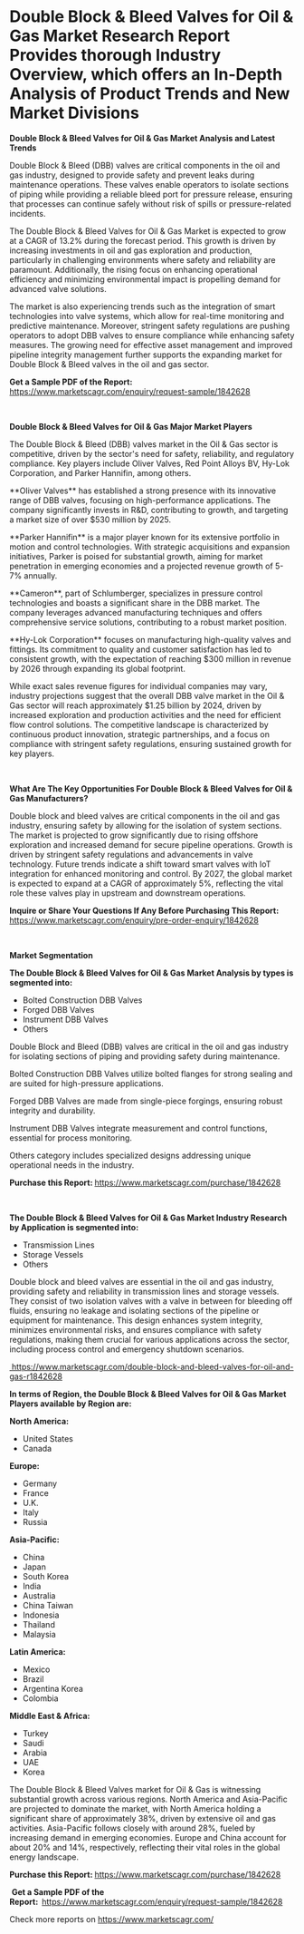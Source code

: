 <p><h1>Double Block & Bleed Valves for Oil & Gas Market Research Report Provides thorough Industry Overview, which offers an In-Depth Analysis of Product Trends and New Market Divisions</h1></p><p><strong>Double Block & Bleed Valves for Oil & Gas Market Analysis and Latest Trends</strong></p>
<p><p>Double Block & Bleed (DBB) valves are critical components in the oil and gas industry, designed to provide safety and prevent leaks during maintenance operations. These valves enable operators to isolate sections of piping while providing a reliable bleed port for pressure release, ensuring that processes can continue safely without risk of spills or pressure-related incidents.</p><p>The Double Block & Bleed Valves for Oil & Gas Market is expected to grow at a CAGR of 13.2% during the forecast period. This growth is driven by increasing investments in oil and gas exploration and production, particularly in challenging environments where safety and reliability are paramount. Additionally, the rising focus on enhancing operational efficiency and minimizing environmental impact is propelling demand for advanced valve solutions. </p><p>The market is also experiencing trends such as the integration of smart technologies into valve systems, which allow for real-time monitoring and predictive maintenance. Moreover, stringent safety regulations are pushing operators to adopt DBB valves to ensure compliance while enhancing safety measures. The growing need for effective asset management and improved pipeline integrity management further supports the expanding market for Double Block & Bleed valves in the oil and gas sector.</p></p>
<p><strong>Get a Sample PDF of the Report:&nbsp;</strong> <a href="https://www.marketscagr.com/enquiry/request-sample/1842628?utm_campaign=1126&utm_medium=2&utm_source=Github&utm_content=ia&utm_term=01012025&utm_id=double-block-bleed-valves-for-oil-gas">https://www.marketscagr.com/enquiry/request-sample/1842628</a></p>
<p>&nbsp;</p>
<p><strong>Double Block & Bleed Valves for Oil & Gas Major Market Players</strong></p>
<p><p>The Double Block & Bleed (DBB) valves market in the Oil & Gas sector is competitive, driven by the sector's need for safety, reliability, and regulatory compliance. Key players include Oliver Valves, Red Point Alloys BV, Hy-Lok Corporation, and Parker Hannifin, among others.</p><p>**Oliver Valves** has established a strong presence with its innovative range of DBB valves, focusing on high-performance applications. The company significantly invests in R&D, contributing to growth, and targeting a market size of over $530 million by 2025.</p><p>**Parker Hannifin** is a major player known for its extensive portfolio in motion and control technologies. With strategic acquisitions and expansion initiatives, Parker is poised for substantial growth, aiming for market penetration in emerging economies and a projected revenue growth of 5-7% annually.</p><p>**Cameron**, part of Schlumberger, specializes in pressure control technologies and boasts a significant share in the DBB market. The company leverages advanced manufacturing techniques and offers comprehensive service solutions, contributing to a robust market position.</p><p>**Hy-Lok Corporation** focuses on manufacturing high-quality valves and fittings. Its commitment to quality and customer satisfaction has led to consistent growth, with the expectation of reaching $300 million in revenue by 2026 through expanding its global footprint.</p><p>While exact sales revenue figures for individual companies may vary, industry projections suggest that the overall DBB valve market in the Oil & Gas sector will reach approximately $1.25 billion by 2024, driven by increased exploration and production activities and the need for efficient flow control solutions. The competitive landscape is characterized by continuous product innovation, strategic partnerships, and a focus on compliance with stringent safety regulations, ensuring sustained growth for key players.</p></p>
<p>&nbsp;</p>
<p><strong>What Are The Key Opportunities For Double Block & Bleed Valves for Oil & Gas Manufacturers?</strong></p>
<p><p>Double block and bleed valves are critical components in the oil and gas industry, ensuring safety by allowing for the isolation of system sections. The market is projected to grow significantly due to rising offshore exploration and increased demand for secure pipeline operations. Growth is driven by stringent safety regulations and advancements in valve technology. Future trends indicate a shift toward smart valves with IoT integration for enhanced monitoring and control. By 2027, the global market is expected to expand at a CAGR of approximately 5%, reflecting the vital role these valves play in upstream and downstream operations.</p></p>
<p><strong>Inquire or Share Your Questions If Any Before Purchasing This Report:</strong> <a href="https://www.marketscagr.com/enquiry/pre-order-enquiry/1842628?utm_campaign=1126&utm_medium=2&utm_source=Github&utm_content=ia&utm_term=01012025&utm_id=double-block-bleed-valves-for-oil-gas">https://www.marketscagr.com/enquiry/pre-order-enquiry/1842628</a></p>
<p>&nbsp;</p>
<p><strong>Market Segmentation</strong></p>
<p><strong>The Double Block & Bleed Valves for Oil & Gas Market Analysis by types is segmented into:</strong></p>
<p><ul><li>Bolted Construction DBB Valves</li><li>Forged DBB Valves</li><li>Instrument DBB Valves</li><li>Others</li></ul></p>
<p><p>Double Block and Bleed (DBB) valves are critical in the oil and gas industry for isolating sections of piping and providing safety during maintenance. </p><p>Bolted Construction DBB Valves utilize bolted flanges for strong sealing and are suited for high-pressure applications. </p><p>Forged DBB Valves are made from single-piece forgings, ensuring robust integrity and durability. </p><p>Instrument DBB Valves integrate measurement and control functions, essential for process monitoring.</p><p>Others category includes specialized designs addressing unique operational needs in the industry.</p></p>
<p><strong>Purchase this Report:&nbsp;</strong><a href="https://www.marketscagr.com/purchase/1842628?utm_campaign=1126&utm_medium=2&utm_source=Github&utm_content=ia&utm_term=01012025&utm_id=double-block-bleed-valves-for-oil-gas">https://www.marketscagr.com/purchase/1842628</a></p>
<p>&nbsp;</p>
<p><strong>The Double Block & Bleed Valves for Oil & Gas Market Industry Research by Application is segmented into:</strong></p>
<p><ul><li>Transmission Lines</li><li>Storage Vessels</li><li>Others</li></ul></p>
<p><p>Double block and bleed valves are essential in the oil and gas industry, providing safety and reliability in transmission lines and storage vessels. They consist of two isolation valves with a valve in between for bleeding off fluids, ensuring no leakage and isolating sections of the pipeline or equipment for maintenance. This design enhances system integrity, minimizes environmental risks, and ensures compliance with safety regulations, making them crucial for various applications across the sector, including process control and emergency shutdown scenarios.</p></p>
<p><a href="https://www.marketscagr.com/double-block-and-bleed-valves-for-oil-and-gas-r1842628?utm_campaign=1126&utm_medium=2&utm_source=Github&utm_content=ia&utm_term=01012025&utm_id=double-block-bleed-valves-for-oil-gas">&nbsp;https://www.marketscagr.com/double-block-and-bleed-valves-for-oil-and-gas-r1842628</a></p>
<p><strong>In terms of Region, the Double Block & Bleed Valves for Oil & Gas Market Players available by Region are:</strong></p>
<p>
    <p> <strong> North America: </strong>
        <ul>
            <li>United States</li>
            <li>Canada</li>
        </ul>
        </p> 
    <p> <strong> Europe: </strong>
        <ul>
            <li>Germany</li>
            <li>France</li>
            <li>U.K.</li>
            <li>Italy</li>
            <li>Russia</li>
        </ul>
        </p> 
    <p> <strong> Asia-Pacific: </strong>
        <ul>
            <li>China</li>
            <li>Japan</li>
            <li>South Korea</li>
            <li>India</li>
            <li>Australia</li>
            <li>China Taiwan</li>
            <li>Indonesia</li>
            <li>Thailand</li>
            <li>Malaysia</li>
        </ul>
        </p> 
    <p> <strong> Latin America: </strong>
        <ul>
            <li>Mexico</li>
            <li>Brazil</li>
            <li>Argentina Korea</li>
            <li>Colombia</li>
        </ul>
        </p> 
    <p> <strong> Middle East & Africa: </strong>
        <ul>
            <li>Turkey</li>
            <li>Saudi</li>
            <li>Arabia</li>
            <li>UAE</li>
            <li>Korea</li>
        </ul>
    </p>
    </p>
<p><p>The Double Block & Bleed Valves market for Oil & Gas is witnessing substantial growth across various regions. North America and Asia-Pacific are projected to dominate the market, with North America holding a significant share of approximately 38%, driven by extensive oil and gas activities. Asia-Pacific follows closely with around 28%, fueled by increasing demand in emerging economies. Europe and China account for about 20% and 14%, respectively, reflecting their vital roles in the global energy landscape.</p></p>
<p><strong>Purchase this Report: </strong><a href="https://www.marketscagr.com/purchase/1842628?utm_campaign=1126&utm_medium=2&utm_source=Github&utm_content=ia&utm_term=01012025&utm_id=double-block-bleed-valves-for-oil-gas">https://www.marketscagr.com/purchase/1842628</a></p>
<p>&nbsp;<strong>Get a Sample PDF of the Report:&nbsp;&nbsp;</strong><a href="https://www.marketscagr.com/enquiry/request-sample/1842628?utm_campaign=1126&utm_medium=2&utm_source=Github&utm_content=ia&utm_term=01012025&utm_id=double-block-bleed-valves-for-oil-gas">https://www.marketscagr.com/enquiry/request-sample/1842628</a></p>
<p><strong></strong></p>
<p>Check more reports on <a href="https://www.marketscagr.com/?utm_campaign=1126&utm_medium=2&utm_source=Github&utm_content=ia&utm_term=01012025&utm_id=double-block-bleed-valves-for-oil-gas">https://www.marketscagr.com/</a></p>